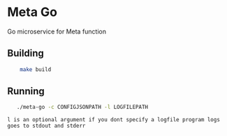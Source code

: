 # Meta Go

Go microservice for Meta function

## Building

```bash
	make build
```

## Running

```bash
   ./meta-go -c CONFIGJSONPATH -l LOGFILEPATH
```

``` l is an optional argument if you dont specify a logfile program logs goes to stdout and stderr ```